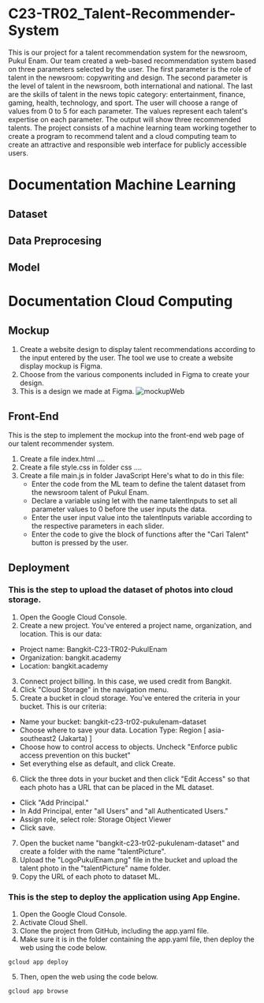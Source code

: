 # C23-TR02_Talent-Recommender-System
This is our project for a talent recommendation system for the newsroom, Pukul Enam. Our team created a web-based recommendation system based on three parameters selected by the user. The first parameter is the role of talent in the newsroom: copywriting and design. The second parameter is the level of talent in the newsroom, both international and national. The last are the skills of talent in the news topic category: entertainment, finance, gaming, health, technology, and sport. The user will choose a range of values from 0 to 5 for each parameter. The values represent each talent's expertise on each parameter. The output will show three recommended talents. The project consists of a machine learning team working together to create a program to recommend talent and a cloud computing team to create an attractive and responsible web interface for publicly accessible users.

# Documentation Machine Learning
## Dataset
## Data Preprocesing
## Model

# Documentation Cloud Computing
## Mockup
1. Create a website design to display talent recommendations according to the input entered by the user. The tool we use to create a website display mockup is Figma.
2. Choose from the various components included in Figma to create your design.
3. This is a design we made at Figma.
![mockupWeb](https://github.com/Ganbate-Bangkit/C23-TR02_Talent-Recommender-System/assets/75134254/cefe02d8-156e-4737-ae73-a8b056bdff0b)

## Front-End
This is the step to implement the mockup into the front-end web page of our talent recommender system.
1. Create a file index.html
....
2. Create a file style.css in folder css
....
3. Create a file main.js in folder JavaScript
    Here's what to do in this file:
    - Enter the code from the ML team to define the talent dataset from the newsroom talent of Pukul Enam.
    - Declare a variable using let with the name talentInputs to set all parameter values to 0 before the user inputs the data.
    - Enter the user input value into the talentInputs variable according to the respective parameters in each slider.
    - Enter the code to give the block of functions after the "Cari Talent" button is pressed by the user.
    
## Deployment
### This is the step to upload the dataset of photos into cloud storage.
1. Open the Google Cloud Console.
2. Create a new project.
You've entered a project name, organization, and location. This is our data:
- Project name: Bangkit-C23-TR02-PukulEnam
- Organization: bangkit.academy
- Location: bangkit.academy
3. Connect project billing. In this case, we used credit from Bangkit.
4. Click "Cloud Storage" in the navigation menu.
5. Create a bucket in cloud storage.
You've entered the criteria in your bucket. This is our criteria:
- Name your bucket: bangkit-c23-tr02-pukulenam-dataset
- Choose where to save your data.
Location Type: Region [ asia-southeast2 (Jakarta) ]
- Choose how to control access to objects.
Uncheck "Enforce public access prevention on this bucket"
- Set everything else as default, and click Create.
6. Click the three dots in your bucket and then click "Edit Access" so that each photo has a URL that can be placed in the ML dataset.
- Click "Add Principal."
- In Add Principal, enter "all Users" and "all Authenticated Users."
- Assign role, select role: Storage Object Viewer
- Click save.
7. Open the bucket name "bangkit-c23-tr02-pukulenam-dataset" and create a folder with the name "talentPicture".
8. Upload the "LogoPukulEnam.png" file in the bucket and upload the talent photo in the "talentPicture" name folder.
9. Copy the URL of each photo to dataset ML.
### This is the step to deploy the application using App Engine.
1. Open the Google Cloud Console.
2. Activate Cloud Shell.
3. Clone the project from GitHub, including the app.yaml file.
4. Make sure it is in the folder containing the app.yaml file, then deploy the web using the code below.
```
gcloud app deploy
```
5. Then, open the web using the code below.
```
gcloud app browse
```
